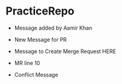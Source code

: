 # PracticeRepo

- Message added by Aamir Khan

- New Message for PR

- Message to Create Merge Request HERE

- MR line 10

- Conflict Message
